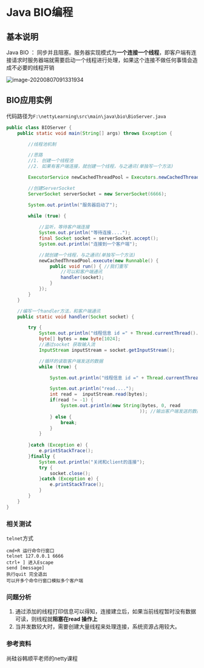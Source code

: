 # Java BIO编程

## 基本说明

Java BIO ： 同步并且阻塞。服务器实现模式为**一个连接一个线程**，即客户端有连接请求时服务器端就需要启动一个线程进行处理，如果这个连接不做任何事情会造成不必要的线程开销

![image-20200807091331934](http://java-guide.oss-cn-hangzhou.aliyuncs.com/typora/20200807094511-247325.png)

## BIO应用实例

代码路径为`‪F:\nettyLearning\src\main\java\bio\BioServer.java`

```java
public class BIOServer {
    public static void main(String[] args) throws Exception {

        //线程池机制

        //思路
        //1. 创建一个线程池
        //2. 如果有客户端连接，就创建一个线程，与之通讯(单独写一个方法)

        ExecutorService newCachedThreadPool = Executors.newCachedThreadPool();

        //创建ServerSocket
        ServerSocket serverSocket = new ServerSocket(6666);

        System.out.println("服务器启动了");

        while (true) {
            
            //监听，等待客户端连接
            System.out.println("等待连接....");
            final Socket socket = serverSocket.accept();
            System.out.println("连接到一个客户端");

            //就创建一个线程，与之通讯(单独写一个方法)
            newCachedThreadPool.execute(new Runnable() {
                public void run() { //我们重写
                    //可以和客户端通讯
                    handler(socket);
                }
            });
        }
    }

    //编写一个handler方法，和客户端通讯
    public static void handler(Socket socket) {

        try {
            System.out.println("线程信息 id =" + Thread.currentThread().getId() + " 名字=" + Thread.currentThread().getName());
            byte[] bytes = new byte[1024];
            //通过socket 获取输入流
            InputStream inputStream = socket.getInputStream();

            //循环的读取客户端发送的数据
            while (true) {

                System.out.println("线程信息 id =" + Thread.currentThread().getId() + " 名字=" + Thread.currentThread().getName());

                System.out.println("read....");
                int read =  inputStream.read(bytes);
                if(read != -1) {
                    System.out.println(new String(bytes, 0, read
                                                 )); //输出客户端发送的数据
                } else {
                    break;
                }
            }
            
        }catch (Exception e) {
            e.printStackTrace();
        }finally {
            System.out.println("关闭和client的连接");
            try {
                socket.close();
            }catch (Exception e) {
                e.printStackTrace();
            }
        }
    }
}
```

### 相关测试

`telnet`方式

```
cmd+R 运行命令行窗口
telnet 127.0.0.1 6666
ctrl+ ] 进入Escape
send [message]
执行quit 完全退出
可以开多个命令行窗口模拟多个客户端
```

### 问题分析

1. 通过添加的线程打印信息可以得知，连接建立后，如果当前线程暂时没有数据可读，则线程就**阻塞在read 操作上**
1. 当并发数较大时，需要创建大量线程来处理连接，系统资源占用较大。

### 参考资料

尚硅谷韩顺平老师的netty课程